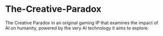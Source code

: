 # The-Creative-Paradox
The Creative Paradox in an original gaming IP that examines the impact of AI on humanity, powered by the very AI technology it aims to explore.
